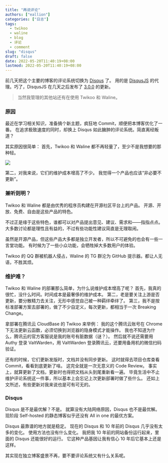 ```yaml
---
title: "再说评论"
authors: ["eallion"]
categories: ["日志"]
tags: 
  - twikoo
  - waline
  - blog
  - 评论
  - comment
slug: "disqus"
draft: false
date: 2022-05-20T11:40:19+08:00
lastmod: 2022-05-20T11:40:19+08:00
---
```


前几天把这个主要的博客的评论系统切换为 [Disqus](https://disqus.com/) 了。
用的是 [DisqusJS](https://github.com/SukkaW/DisqusJS) 的代理。巧了，DisqusJS 在几天之后发布了 [3.0.0](https://github.com/SukkaW/DisqusJS/releases/tag/3.0.0) 的更新。
> 当然我管理的其他站还有在使用 Twikoo 和 Waline。

### 原因

最近在学习相关知识，准备搞个新主题，疯狂地 Commit，顺便把本博客优化了一番。
在追求极致速度的同时，却换上 Disqus 如此臃肿的评论系统。简直离经叛道？

其实原因很简单：
首先，Twikoo 和 Waline 都不再轻量了，至少不是我想要的那种轻。

![](https://images.eallion.com/images/2022/05/comment-update.png)

第二，对我来说，它们的维护成本增高了不少。
我觉得一个产品也应该“非必要不更新”。

### 兼听则明？

Twikoo 和 Waline 都是由优秀的程序员构建在开源社区平台上的产品。
开源、开放、免费、自由是这些产品的特色。

不过正是缘于这些特色，谁都可以对产品提出意见、建议、需求和——指指点点。
大多数讨论都是理性且有益的，不过有些功能性建议简直是无理取闹。

虽然是开源产品，但这些产品大多都是独立开发者，所以不可避免的也会有一些一言堂功能。
有时候为了一些小众功能，会牺牲掉大多数用户的体验。

Twikoo 的 QQ 群被机器人侵占，Waline 的 TG 群沦为 GitHub 提示器。都让人无语，不胜其烦。

### 维护难？

Twikoo 和 Waline 的部署那么简单，为什么说维护成本增高了呢？
首先，我真的很忙，没什么时间。时间成本是最奢侈的维护成本。
第二，老是要关注上游是否更新，要分散精力去关注，无形中感觉自己被一种羁绊牵绊了。
第三，我不是按标准部署方案去部署的，做了不少自定义，每次更新，都相当于一次 Breaking Change。

拿部署在腾讯云 CloudBase 的 Twikoo 来举例：
我的这个腾讯云账号在 Chrome 下无法更新云函数，必须切换到浏览器的隐身模式才能操作。
我也不知道为什么，腾讯云的官方客服说是我的账号有脏数据（谜？）。
然后就不说还需要用 Authy 登录 ValtWarden，用 ValtWarden 登录腾讯云，还要用备用机的微信扫码验证。

还有的时候，它们更新发版时，文档并没有同步更新。
这时就得去项目仓库查看 Commit，看看到底更新了啥。
这完全就是一次无意义的 Code Review。
事实上，就算更新了文档，更新时也得把文档从头到尾重新看一遍。
毕竟生活中不止维护评论系统这一件事，所以基本上会忘记上次更新部署时做了些什么。
还如上文所述，有些更新对我来说也是可有可无的。

### Disqus

Disqus 是不是最优解？不是。
就算没有大陆网络原因，Disqus 也不是最优解。
现阶段 Self-hosted 的静态博客似乎还没有 All in one 的最优方案。

Disqus 最靠谱的地方就是稳定。
现在的 Disqus 和 10 年前的 Disqus 几乎没有太多的变化。
使用方法也没有什么变化。
我把我 10 年前的网站备份运行起来，里面的 Disqus 还能很好的运行。
它这种产品基因让我有信心 10 年后它基本上还是这样。

其实现在独立博客盛景不再，要不要评论系统又有什么关系呢。
